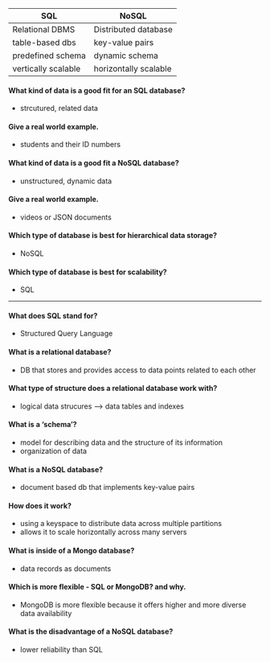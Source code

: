| SQL      | NoSQL |
| ----------- | ----------- |
| Relational DBMS      | Distributed database       |
| table-based dbs  | key-value pairs        |
| predefined schema   | dynamic schema        |
| vertically scalable   | horizontally scalable        |

#### What kind of data is a good fit for an SQL database?
- strcutured, related data
#### Give a real world example.
- students and their ID numbers
#### What kind of data is a good fit a NoSQL database?
- unstructured, dynamic data
#### Give a real world example.
- videos or JSON documents
#### Which type of database is best for hierarchical data storage?
- NoSQL
#### Which type of database is best for scalability?
- SQL

---

#### What does SQL stand for?
- Structured Query Language
#### What is a relational database?
- DB that stores and provides access to data points related to each other
#### What type of structure does a relational database work with?
- logical data strucures –> data tables and indexes
#### What is a ‘schema’?
- model for describing data and the structure of its information
- organization of data
#### What is a NoSQL database?
- document based db that implements key-value pairs
#### How does it work?
- using a keyspace to distribute data across multiple partitions
- allows it to scale horizontally across many servers
#### What is inside of a Mongo database?
- data records as documents
#### Which is more flexible - SQL or MongoDB? and why.
- MongoDB is more flexible because it offers higher and more diverse data availability
#### What is the disadvantage of a NoSQL database?
- lower reliability than SQL
